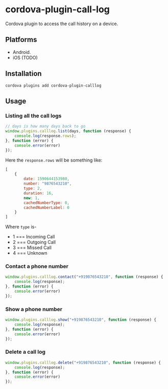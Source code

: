 # cordova-plugin-call-log

Cordova plugin to access the call history on a device.

## Platforms

- Android.
- iOS (TODO)

## Installation

```shell script
cordova plugins add cordova-plugin-calllog
```

## Usage

### Listing all the call logs

```javascript
// days is how many days back to go
window.plugins.calllog.list(days, function (response) {
    console.log(response.rows);
}, function (error) {
    console.error(error)
});
```

Here the `response.rows` will be something like:

```javascript
[
    {
        date: 1590644153980,
        number: "9876543210",
        type: 2,
        duration: 16,
        new: 1,
        cachedNumberType: 0,
        cachedNumberLabel: 0
    }
]
```

Where `type` is-

- 1 === Incoming Call
- 2 === Outgoing Call
- 3 === Missed Call
- 4 === Unknown

### Contact a phone number

```javascript
window.plugins.calllog.contact("+919876543210", function (response) {
    console.log(response);
}, function (error) {
    console.error(error)
});
```

### Show a phone number

```javascript
window.plugins.calllog.show("+919876543210", function (response) {
    console.log(response);
}, function (error) {
    console.error(error)
});
```

### Delete a call log

```javascript
window.plugins.calllog.delete("+919876543210", function (response) {
    console.log(response);
}, function (error) {
    console.error(error)
});
```
